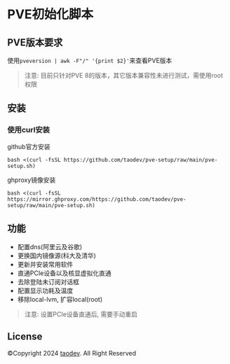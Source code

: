 # PVE初始化脚本
## PVE版本要求
使用```pveversion | awk -F"/" '{print $2}'```来查看PVE版本
>注意: 目前只针对PVE 8的版本，其它版本兼容性未进行测试，需使用root权限

## 安装
### 使用curl安装
github官方安装
```
bash <(curl -fsSL https://github.com/taodev/pve-setup/raw/main/pve-setup.sh)
```
ghproxy镜像安装
```
bash <(curl -fsSL https://mirror.ghproxy.com/https://github.com/taodev/pve-setup/raw/main/pve-setup.sh)
```

## 功能
- 配置dns(阿里云及谷歌)
- 更换国内镜像源(科大及清华)
- 更新并安装常用软件
- 直通PCIe设备以及核显虚拟化直通
- 去除登陆未订阅对话框
- 配置显示功耗及温度
- 移除local-lvm, 扩容local(root)
>注意: 设置PCIe设备直通后, 需要手动重启

## License
©️Copyright 2024 [taodev](https://github.com/taodev). All Right Reserved
